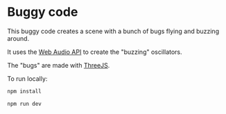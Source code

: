 # Buggy code

This buggy code creates a scene with a bunch of bugs flying and buzzing around. 

It uses the [Web Audio API](https://developer.mozilla.org/en-US/docs/Web/API/Web_Audio_API) to create the "buzzing" oscillators.

The "bugs" are made with [ThreeJS](https://threejs.org/). 

To run locally:

```bash 
npm install

npm run dev

```

